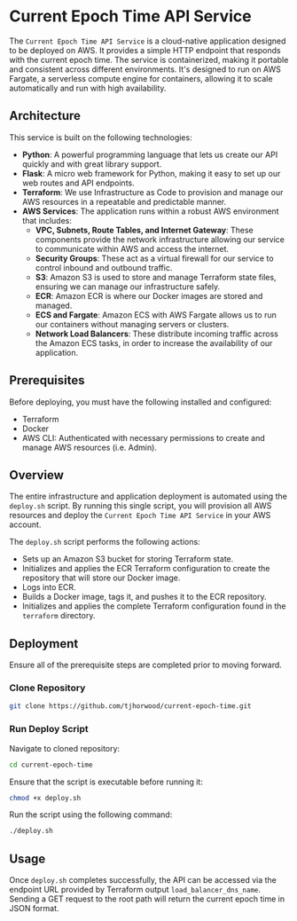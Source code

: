 # Current Epoch Time API Service

The `Current Epoch Time API Service` is a cloud-native application designed to be deployed on AWS. It provides a simple HTTP endpoint that responds with the current epoch time. The service is containerized, making it portable and consistent across different environments. It's designed to run on AWS Fargate, a serverless compute engine for containers, allowing it to scale automatically and run with high availability.

## Architecture

This service is built on the following technologies:

- **Python**: A powerful programming language that lets us create our API quickly and with great library support.
- **Flask**: A micro web framework for Python, making it easy to set up our web routes and API endpoints.
- **Terraform**: We use Infrastructure as Code to provision and manage our AWS resources in a repeatable and predictable manner.
- **AWS Services**: The application runs within a robust AWS environment that includes:
  - **VPC, Subnets, Route Tables, and Internet Gateway**: These components provide the network infrastructure allowing our service to communicate within AWS and access the internet.
  - **Security Groups**: These act as a virtual firewall for our service to control inbound and outbound traffic.
  - **S3**: Amazon S3 is used to store and manage Terraform state files, ensuring we can manage our infrastructure safely.
  - **ECR**: Amazon ECR is where our Docker images are stored and managed.
  - **ECS and Fargate**: Amazon ECS with AWS Fargate allows us to run our containers without managing servers or clusters.
  - **Network Load Balancers**: These distribute incoming traffic across the Amazon ECS tasks, in order to increase the availability of our application.

## Prerequisites

Before deploying, you must have the following installed and configured:

- Terraform
- Docker
- AWS CLI: Authenticated with necessary permissions to create and manage AWS resources (i.e. Admin).

## Overview

The entire infrastructure and application deployment is automated using the `deploy.sh` script. By running this single script, you will provision all AWS resources and deploy the `Current Epoch Time API Service` in your AWS account.

The `deploy.sh` script performs the following actions:

- Sets up an Amazon S3 bucket for storing Terraform state.
- Initializes and applies the ECR Terraform configuration to create the repository that will store our Docker image.
- Logs into ECR.
- Builds a Docker image, tags it, and pushes it to the ECR repository.
- Initializes and applies the complete Terraform configuration found in the `terraform` directory.

## Deployment

Ensure all of the prerequisite steps are completed prior to moving forward.

### Clone Repository

```bash
git clone https://github.com/tjhorwood/current-epoch-time.git
```

### Run Deploy Script

Navigate to cloned repository:
```bash
cd current-epoch-time
```

Ensure that the script is executable before running it:
```bash
chmod +x deploy.sh
```

Run the script using the following command:
```bash
./deploy.sh
```

## Usage

Once `deploy.sh` completes successfully, the API can be accessed via the endpoint URL provided by Terraform output `load_balancer_dns_name`. Sending a GET request to the root path will return the current epoch time in JSON format.
